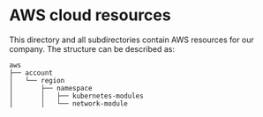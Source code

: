 # AWS cloud resources
This directory and all subdirectories contain AWS resources for our company. The structure can be described as:

```
aws
├── account
│   └── region
│       ├── namespace
│       │   ├── kubernetes-modules
│       │   └── network-module
```
